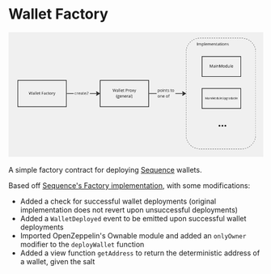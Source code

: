 # Wallet Factory

![Diagram](diagram.png "Wallet Factory")

A simple factory contract for deploying [Sequence](https://sequence.xyz/) wallets.

Based off [Sequence's Factory implementation](https://github.com/0xsequence/wallet-contracts/blob/master/src/contracts/Factory.sol), with some modifications:

- Added a check for successful wallet deployments (original implementation does not revert upon unsuccessful deployments)
- Added a `WalletDeployed` event to be emitted upon successful wallet deployments
- Imported OpenZeppelin's Ownable module and added an `onlyOwner` modifier to the `deployWallet` function
- Added a view function `getAddress` to return the deterministic address of a wallet, given the salt
